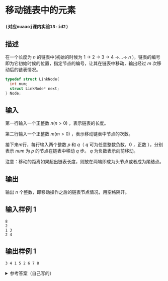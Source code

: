 # 移动链表中的元素
### `(对应nuaaoj课内实验13-id2)`
## 描述

在一个长度为 $n$ 的链表中(初始的时候为 $1$ -> $2$ -> $3$ -> $4$ ->...-> $n$ )，链表的编号即为它初始时候的位置，指定节点的编号，让其在链表中移动，输出经过 $m$ 次移动后的链表情况。
```c
typedef struct LinkNode{
  int num;
  struct LinkNode* next;
} Node;
```

## 输入

第一行输入一个正整数 $n(n>0)$ ，表示链表的长度。

第二行输入一个正整数 $m(m>0)$ ，表示移动链表中节点的次数。

接下来$m$行，每行输入两个整数 $p$ 和 $q$（ $q$ 可为任意整数负数，$0$ ，正数 ），分别表示 $num$ 为 $p$ 的节点在链表中移动 $q$ 步。 $q$ 为负数表示向前移动。

注意：移动的距离如果超出链表长度，则放在两端即成为头节点或者成为尾结点。


## 输出

输出 $n$ 个整数，即移动操作之后的链表节点情况，用空格隔开。


## 输入样例 1 
```
8
2
1 3
2 4
```
## 输出样例 1
```
3 4 1 5 2 6 7 8
```

<details>
<summary>参考答案（自己写的）</summary>

```c
#ifdef __cplusplus
#include <iostream>
#include <cstring>
#include <vector>
#else
#include <stdio.h>
#include <stdlib.h>
#include <stdbool.h>
#include <string.h>
#endif // __cplusplus

#define max(a, b) ((a) > (b) ? (a) : (b))
#define min(a, b) ((a) < (b) ? (a) : (b))
typedef struct LinkNode
{
    int num;
    struct LinkNode *next;
} LinkNode;
typedef struct
{
    LinkNode *node;
} LinkHead;
typedef struct
{
    LinkNode *last;
    LinkNode *current;
} NodeResult;
LinkHead *create(int n)
{
    LinkHead *head = malloc(sizeof(LinkHead));
    LinkNode *current;
    for (size_t i = 0; i < n; i++)
    {
        if (i == 0)
        {
            current = malloc(sizeof(LinkNode));
            head->node = current;
        }
        else
        {
            current->next = malloc(sizeof(LinkNode));
            current = current->next;
        }
        current->num = i + 1;
    }
    return head;
}
NodeResult getElement(int index, LinkHead *head, int n)
{
    LinkNode *last = NULL;
    LinkNode *current = head->node;
    for (size_t i = 0; i < min(index + 1, n); i++)
    {
        last = current;
        current = current->next;
    }
    return (NodeResult){last, current};
}
void move(int num, int moveStep, LinkHead *head, int n)
{
    int index;
    LinkNode *last = NULL;
    LinkNode *target = head->node;
    for (size_t i = 0; i < n; i++)
    {
        if (target->num == num)
        {
            index = i;
            break;
        }
        else
        {
            last = target;
            target = target->next;
        }
    }
    NodeResult result = getElement(min(max(index + moveStep, 0), n - 1), head, n);
    if (result.last == NULL)
    {
        head->node = target;
    }
    else
    {
        result.last->next = target;
    }
    if (target->next != NULL)
    {
        if (last == NULL)
        {
            head->node = target->next;
        }
        else
        {
            last->next = target->next;
        }
    }
    target->next = result.current;
}
int main()
{
    int m, n;
    scanf("%d", &n);
    LinkHead *head = create(n);
    scanf("%d", &m);
    for (size_t i = 0; i < m; i++)
    {
        int p, q;
        scanf("%d %d", &p, &q);
        move(p, q, head, n);
    }
    LinkNode *current = head->node;
    for (size_t i = 0; i < n; i++)
    {
        printf("%d ", current->num);
        current = current->next;
    }
}
```
</details>